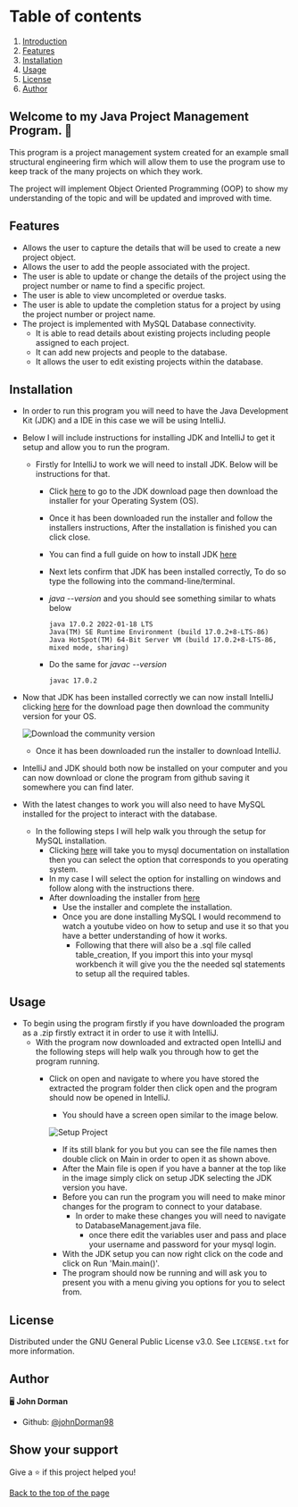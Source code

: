 <a id="toc"></a>
# Table of contents
 1. [Introduction](#introduction)
 2. [Features](#features)
 3. [Installation](#installation)
 4. [Usage](#usage)
 5. [License](#license)
 6. [Author](#author)

<a id="introduction"></a>
## Welcome to my Java Project Management Program. 👋 

 This program is a project management system created for an example small structural engineering firm which will allow them to use the program use to keep track of the many projects on which they work.

 The project will implement Object Oriented Programming (OOP) to show my understanding of the topic and will be updated and improved with time.
 
<a name="features"></a>
## Features 
 
 * Allows the user to capture the details that will be used to create a new project object.
 * Allows the user to add the people associated with the project.
 * The user is able to update or change the details of the project using the project number or name to find a specific project.
 * The user is able to view uncompleted or overdue tasks.
 * The user is able to update the completion status for a project by using the project number or project name.
 * The project is implemented with MySQL Database connectivity.
   * It is able to read details about existing projects including people assigned to each project.
   * It can add new projects and people to the database.
   * It allows the user to edit existing projects within the database.

<a name="installation"></a>
## Installation 

 * In order to run this program you will need to have the Java Development Kit (JDK) and a IDE in this case we will be using IntelliJ.
 * Below I will include instructions for installing JDK and IntelliJ to get it setup and allow you to run the program.
   * Firstly for IntelliJ to work we will need to install JDK. Below will be instructions for that.
     * Click [here](https://www.oracle.com/java/technologies/downloads/) to go to the JDK download page then download the installer for your Operating System (OS).
     * Once it has been downloaded run the installer and follow the installers instructions, After the installation is finished you can click close.
     * You can find a full guide on how to install JDK [here](https://docs.oracle.com/en/java/javase/17/install/overview-jdk-installation.html#GUID-8677A77F-231A-40F7-98B9-1FD0B48C346A__INSTALLINGTHEJDKANDJREONMICROSOFTWI-E04E8B17)
     * Next lets confirm that JDK has been installed correctly, To do so type the following into the command-line/terminal.
     * *java --version* and you should see something similar to whats below
     
       ```
       java 17.0.2 2022-01-18 LTS
       Java(TM) SE Runtime Environment (build 17.0.2+8-LTS-86)
       Java HotSpot(TM) 64-Bit Server VM (build 17.0.2+8-LTS-86, mixed mode, sharing)
       ```
     * Do the same for *javac --version*
     
       ```
       javac 17.0.2
       ```
       
  * Now that JDK has been installed correctly we can now install IntelliJ clicking [here](https://www.jetbrains.com/idea/download/?fromIDE=#section=windows) for the download page then download the community version for your OS.
  
    ![Download the community version](https://user-images.githubusercontent.com/98963869/152643639-396bad1c-0995-43c9-98e0-45c2363f30b7.png)
    
    * Once it has been downloaded run the installer to download IntelliJ.
  
  * IntelliJ and JDK should both now be installed on your computer and you can now download or clone the program from github saving it somewhere you can find later.

  * With the latest changes to work you will also need to have MySQL installed for the project to interact with the database.
    * In the following steps I will help walk you through the setup for MySQL installation.
      * Clicking [here](https://dev.mysql.com/doc/refman/8.0/en/installing.html) will take you to mysql documentation on installation then you can select the option that corresponds to you operating system.
      * In my case I will select the option for installing on windows and follow along with the instructions there.
      * After downloading the installer from [here](https://dev.mysql.com/downloads/mysql/)
        * Use the installer and complete the installation.
        * Once you are done installing MySQL I would recommend to watch a youtube video on how to setup and use it so that you have a better understanding of how it works.
          * Following that there will also be a .sql file called table_creation, If you import this into your mysql workbench it will give you the the needed sql statements to setup all the required tables.
    
<a name="usage"></a>
## Usage  
 * To begin using the program firstly if you have downloaded the program as a .zip firstly extract it in order to use it with IntelliJ.
   * With the program now downloaded and extracted open IntelliJ and the following steps will help walk you through how to get the program running.
     * Click on open and navigate to where you have stored the extracted the program folder then click open and the program should now be opened in IntelliJ.
       * You should have a screen open similar to the image below.
       
       ![Setup Project](https://user-images.githubusercontent.com/98963869/152644616-93d8a269-073b-4b02-aed0-f060bf051b19.png)
       
       * If its still blank for you but you can see the file names then double click on Main in order to open it as shown above.
       * After the Main file is open if you have a banner at the top like in the image simply click on setup JDK selecting the JDK version you have.
       * Before you can run the program you will need to make minor changes for the program to connect to your database.
         * In order to make these changes you will need to navigate to DatabaseManagement.java file.
           * once there edit the variables user and pass and place your username and password for your mysql login.
       * With the JDK setup you can now right click on the code and click on Run 'Main.main()'.
       * The program should now be running and will ask you to present you with a menu giving you options for you to select from.

<a name="license"></a>
## License 

Distributed under the GNU General Public License v3.0. See `LICENSE.txt` for more information.

<a name="author"></a>
## Author 

🖥️ **John Dorman**

* Github: [@johnDorman98](https://github.com/johnDorman98)

## Show your support

Give a ⭐️ if this project helped you!

[Back to the top of the page](#table-of-contents)
